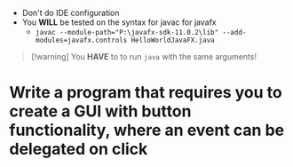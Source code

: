 - Don't do IDE configuration
- You **WILL** be tested on the syntax for javac for javafx
	- `javac --module-path="P:\javafx-sdk-11.0.2\lib" --add-modules=javafx.controls HelloWorldJavaFX.java `

> [!warning] You **HAVE** to to run `java` with the same arguments!


# Write a program that requires you to create a GUI with button functionality, where an event can be delegated on click

